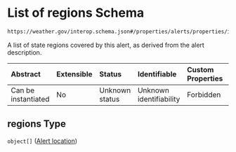 # List of regions Schema

```txt
https://weather.gov/interop.schema.json#/properties/alerts/properties/items/items/properties/locations/properties/regions
```

A list of state regions covered by this alert, as derived from the alert description.

| Abstract            | Extensible | Status         | Identifiable            | Custom Properties | Additional Properties | Access Restrictions | Defined In                                                                                                 |
| :------------------ | :--------- | :------------- | :---------------------- | :---------------- | :-------------------- | :------------------ | :--------------------------------------------------------------------------------------------------------- |
| Can be instantiated | No         | Unknown status | Unknown identifiability | Forbidden         | Allowed               | none                | [interop-layer.schema.json\*](../../../api-interop-layer/interop-layer.schema.json "open original schema") |

## regions Type

`object[]` ([Alert location](interop-layer-properties-point-alerts-properties-list-of-alerts-alert-properties-alert-locations-properties-list-of-regions-alert-location.md))
